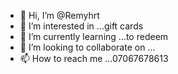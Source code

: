 - 👋 Hi, I’m @Remyhrt
- 👀 I’m interested in ...gift cards
- 🌱 I’m currently learning ...to redeem
- 💞️ I’m looking to collaborate on ...
- 📫 How to reach me ...07067678613

<!---
Remyhrt/Remyhrt is a ✨ special ✨ repository because its `README.md` (this file) appears on your GitHub profile.
You can click the Preview link to take a look at your changes.
--->
